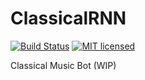 # ClassicalRNN
[![Build Status](https://travis-ci.org/siavashk/ClassicalRNN.svg?branch=master)](https://travis-ci.org/siavashk/ClassicalRNN)
[![MIT licensed](https://img.shields.io/badge/license-MIT-blue.svg)](https://raw.githubusercontent.com/hyperium/hyper/master/LICENSE)

Classical Music Bot (WIP)
